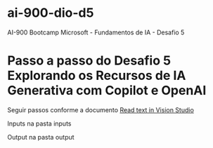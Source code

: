 # ai-900-dio-d5
AI-900 Bootcamp Microsoft - Fundamentos de IA - Desafio 5

# Passo a passo do Desafio 5 Explorando os Recursos de IA Generativa com Copilot e OpenAI

Seguir passos conforme a documento [Read text in Vision Studio](https://microsoftlearning.github.io/mslearn-ai-fundamentals/Instructions/Labs/05-ocr.html)

Inputs na pasta inputs

Output  na pasta output
